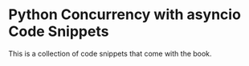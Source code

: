 # Python Concurrency with asyncio Code Snippets

This is a collection of code snippets that come with the book.
